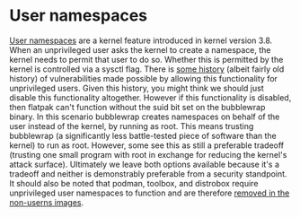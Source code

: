 # User namespaces

[User namespaces](https://en.wikipedia.org/wiki/Linux_namespaces#User_ID_(user)) are a kernel feature introduced in kernel version 3.8. When an unprivileged user asks the kernel to create a namespace, the kernel needs to permit that user to do so. Whether this is permitted by the kernel is controlled via a sysctl flag. There is [some history](https://madaidans-insecurities.github.io/linux.html#kernel) (albeit fairly old history) of vulnerabilities made possible by allowing this functionality for unprivileged users. Given this history, you might think we should just disable this functionality altogether. However if this functionality is disabled, then flatpak can't function without the suid bit set on the bubblewrap binary. In this scenario bubblewrap creates namespaces on behalf of the user instead of the kernel, by running as root. This means trusting bubblewrap (a significantly less battle-tested piece of software than the kernel) to run as root. However, some see this as still a preferable tradeoff (trusting one small program with root in exchange for reducing the kernel's attack surface). Ultimately we leave both options available because it's a tradeoff and neither is demonstrably preferable from a security standpoint. It should also be noted that podman, toolbox, and distrobox require unprivileged user namespaces to function and are therefore [removed in the non-userns images](https://github.com/secureblue/secureblue/blob/live/config/common/disableuserns-packages.yml).
